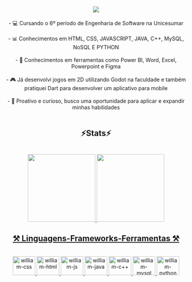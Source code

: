 <h1 align="center">
<img src="https://readme-typing-svg.herokuapp.com/?font=Righteous&size=35&center=true&vCenter=true&width=500&height=70&duration=4000&lines=olá!+👋;+eu+sou+o+William!;" />
</h1>



<div  align="center" >
- 💻 Cursando o 6º período de Engenharia de Software na Unicesumar <br>
</div>

<br>

<div  align="center" >
- 📊 Conhecimentos em HTML, CSS, JAVASCRIPT, JAVA, C++, MySQL, NoSQL E PYTHON <br>
</div>

<br>

<div  align="center" >
- 🔧 Conhecimentos em ferramentas como Power BI, Word, Excel, Powerpoint e Figma <br>
</div>

<br>

<div  align="center" >
- 🎮 Já desenvolvi jogos em 2D utilizando Godot na faculdade e também pratiquei Dart para desenvolver um aplicativo para mobile <br>
</div>

<br>

<div  align="center" >
- 📌 Proativo e curioso, busco uma oportunidade para aplicar e expandir minhas habilidades

 <br>
</div>

 <br> 


<h2 align="center" >⚡Stats⚡</h2>
<br>
<div align="center">
  <a href="https://github.com//williampinh">
  <img height="180em" src="https://github-readme-stats.vercel.app/api?username=williampinh&show_icons=true&theme=dark&include_all_commits=true&count_private=true"/>
  <img height="180em" src="https://github-readme-stats.vercel.app/api/top-langs/?username=williampinh&layout=compact&langs_count=16&theme=dark"/>
</div>



<h2 align="center" >⚒️ Linguagens-Frameworks-Ferramentas ⚒️</h2>
<br>
<div align="center" >
  <img aling="center" alt="william-css" height="50" width="60" src="https://cdn.jsdelivr.net/gh/devicons/devicon@latest/icons/css3/css3-original.svg"/>
  <img aling="center" alt="william-html" height="50" width="60" src="https://cdn.jsdelivr.net/gh/devicons/devicon@latest/icons/html5/html5-original.svg"/>
  <img aling="center" alt="william-js" height="50" width="60" src="https://cdn.jsdelivr.net/gh/devicons/devicon@latest/icons/javascript/javascript-original.svg"/>
  <img aling="center" alt="william-java" height="50" width="60" src="https://icongr.am/devicon/java-original.svg"/>
  <img aling="center" alt="william-c++" height="50" width="60" src="https://icongr.am/devicon/c-original.svg"/>
  <img aling="center" alt="william-mysql" height="50" width="60" src="https://icongr.am/devicon/mysql-original.svg"/>
  <img aling="center" alt="william-python" height="50" width="60" src="https://icongr.am/devicon/python-original.svg"/>
</div>
